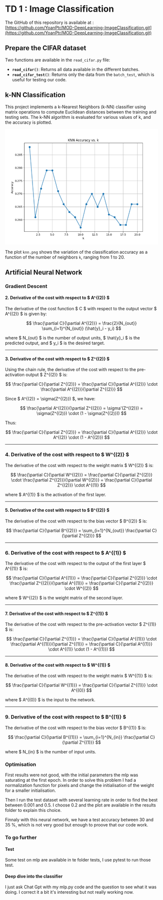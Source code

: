 # TD 1 : Image Classification

The GitHub of this repository is available at : [https://github.com/YoanPtr/MOD-DeepLearning-ImageClassification.git](https://github.com/YoanPtr/MOD-DeepLearning-ImageClassification.git)

## Prepare the CIFAR dataset

Two functions are available in the `read_cifar.py` file:

- **`read_cifar()`**: Returns all data available in the different batches.
- **`read_cifar_test()`**: Returns only the data from the `batch_test`, which is useful for testing our code.

## k-NN Classification

This project implements a k-Nearest Neighbors (k-NN) classifier using matrix operations to compute Euclidean distances between the training and testing sets. The k-NN algorithm is evaluated for various values of k, and the accuracy is plotted.

![Accuracy vs k (k-NN)](results/knn.png)

The plot `knn.png` shows the variation of the classification accuracy as a function of the number of neighbors `k`, ranging from 1 to 20. 


## Artificial Neural Network

### Gradient Descent

#### 2. Derivative of the cost with respect to $ A^{(2)} $

The derivative of the cost function $ C $ with respect to the output vector $ A^{(2)} $ is given by:

$$
\frac{\partial C}{\partial A^{(2)}} = \frac{2}{N_{out}} \sum_{i=1}^{N_{out}} (\hat{y}_i - y_i)
$$

where $ N_{out} $ is the number of output units, $ \hat{y}_i $ is the predicted output, and $ y_i $ is the desired target.

---

#### 3. Derivative of the cost with respect to $ Z^{(2)} $

Using the chain rule, the derivative of the cost with respect to the pre-activation output $ Z^{(2)} $ is:

$$
\frac{\partial C}{\partial Z^{(2)}} = \frac{\partial C}{\partial A^{(2)}} \cdot \frac{\partial A^{(2)}}{\partial Z^{(2)}}
$$

Since $ A^{(2)} = \sigma(Z^{(2)}) $, we have:

$$
\frac{\partial A^{(2)}}{\partial Z^{(2)}} = \sigma'(Z^{(2)}) = \sigma(Z^{(2)}) \cdot (1 - \sigma(Z^{(2)}))
$$

Thus:

$$
\frac{\partial C}{\partial Z^{(2)}} = \frac{\partial C}{\partial A^{(2)}} \cdot A^{(2)} \cdot (1 - A^{(2)})
$$

---

### 4. Derivative of the cost with respect to $ W^{(2)} $

The derivative of the cost with respect to the weight matrix $ W^{(2)} $ is:

$$
\frac{\partial C}{\partial W^{(2)}} = \frac{\partial C}{\partial Z^{(2)}} \cdot \frac{\partial Z^{(2)}}{\partial W^{(2)}} = \frac{\partial C}{\partial Z^{(2)}} \cdot A^{(1)}
$$

where $ A^{(1)} $ is the activation of the first layer.

---

#### 5. Derivative of the cost with respect to $ B^{(2)} $

The derivative of the cost with respect to the bias vector $ B^{(2)} $ is:

$$
\frac{\partial C}{\partial B^{(2)}} = \sum_{i=1}^{N_{out}} \frac{\partial C}{\partial Z^{(2)}}
$$

---

### 6. Derivative of the cost with respect to $ A^{(1)} $

The derivative of the cost with respect to the output of the first layer $ A^{(1)} $ is:

$$
\frac{\partial C}{\partial A^{(1)}} = \frac{\partial C}{\partial Z^{(2)}} \cdot \frac{\partial Z^{(2)}}{\partial A^{(1)}} = \frac{\partial C}{\partial Z^{(2)}} \cdot W^{(2)}
$$

where $ W^{(2)} $ is the weight matrix of the second layer.

---

#### 7. Derivative of the cost with respect to $ Z^{(1)} $

The derivative of the cost with respect to the pre-activation vector $ Z^{(1)} $ is:

$$
\frac{\partial C}{\partial Z^{(1)}} = \frac{\partial C}{\partial A^{(1)}} \cdot \frac{\partial A^{(1)}}{\partial Z^{(1)}} = \frac{\partial C}{\partial A^{(1)}} \cdot A^{(1)} \cdot (1 - A^{(1)})
$$

---

#### 8. Derivative of the cost with respect to $ W^{(1)} $

The derivative of the cost with respect to the weight matrix $ W^{(1)} $ is:

$$
\frac{\partial C}{\partial W^{(1)}} = \frac{\partial C}{\partial Z^{(1)}} \cdot A^{(0)}
$$

where $ A^{(0)} $ is the input to the network.

---

### 9. Derivative of the cost with respect to $ B^{(1)} $

The derivative of the cost with respect to the bias vector $ B^{(1)} $ is:

$$
\frac{\partial C}{\partial B^{(1)}} = \sum_{i=1}^{N_{in}} \frac{\partial C}{\partial Z^{(1)}}
$$

where $ N_{in} $ is the number of input units.

### Optimisation 

First results were not good, with the initial parameters the mlp was saturating at the first epoch. In order to solve this problem I had a normalization function for pixels and change the initialisation of the weight for a smaller initialisation. 

Then I run the test dataset with several learning rate in order to find the best between 0.001 and 0.5. I choose 0.2 and the plot are available in the results folder to explain this choice. 

Finnaly with this neural network, we have a test accuracy between 30 and 35 %, which is not very good but enough to proove that our code work.

### To go further

#### Test 

Some test on mlp are available in te folder tests, I use pytest to run those test. 

#### Deep dive into the classifier

I just ask Chat Gpt with my mlp.py code and the question to see what it was doing. I correct it a bit it's interesting but not really working now. 